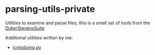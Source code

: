 # parsing-utils-private
Utilities to examine and parse files, this is a small set of tools from the [DidierStevensSuite](https://github.com/DidierStevens/DidierStevensSuite)

Additional utilities written by me:

- [icmpdump.py](/icmpdump.py)
